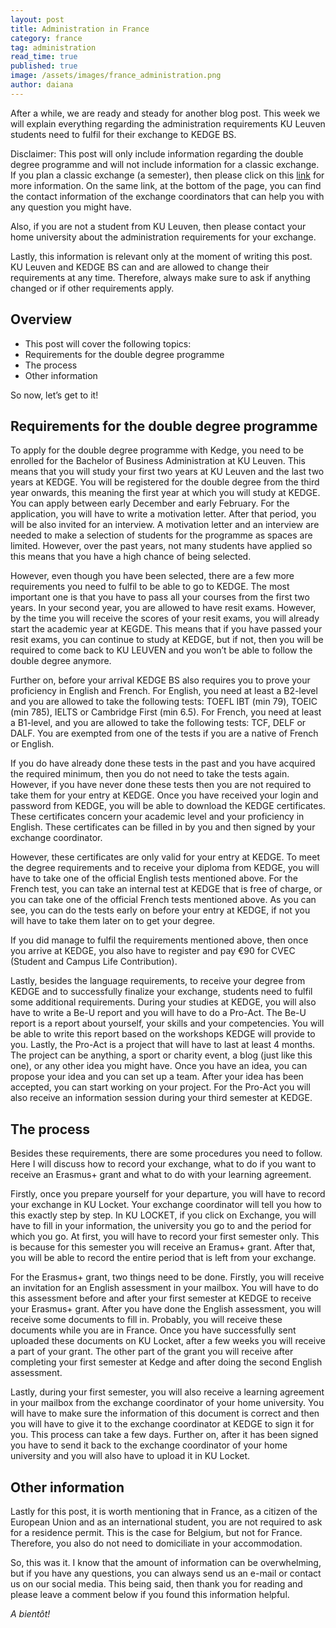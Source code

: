 ```yaml
---
layout: post
title: Administration in France
category: france
tag: administration
read_time: true
published: true
image: /assets/images/france_administration.png
author: daiana
---
```

After a while, we are ready and steady for another blog post. This week we will explain everything regarding the administration requirements KU Leuven students need to fulfil for their exchange to KEDGE BS.

Disclaimer: This post will only include information regarding the double degree programme and will not include information for a classic exchange. If you plan a classic exchange (a semester), then please click on this [link](https://feb.kuleuven.be/eng/international/going-abroad/exchanges) for more information. On the same link, at the bottom of the page, you can find the contact information of the exchange coordinators that can help you with any question you might have.

Also, if you are not a student from KU Leuven, then please contact your home university about the administration requirements for your exchange.

Lastly, this information is relevant only at the moment of writing this post. KU Leuven and KEDGE BS can and are allowed to change their requirements at any time. Therefore, always make sure to ask if anything changed or if other requirements apply.

## Overview

- This post will cover the following topics:
- Requirements for the double degree programme
- The process
- Other information

So now, let’s get to it!

## Requirements for the double degree programme
To apply for the double degree programme with Kedge, you need to be enrolled for the Bachelor of Business Administration at KU Leuven. This means that you will study your first two years at KU Leuven and the last two years at KEDGE. You will be registered for the double degree from the third year onwards, this meaning the first year at which you will study at KEDGE.
You can apply between early December and early February. For the application, you will have to write a motivation letter. After that period, you will be also invited for an interview. A motivation letter and an interview are needed to make a selection of students for the programme as spaces are limited. However, over the past years, not many students have applied so this means that you have a high chance of being selected.

However, even though you have been selected, there are a few more requirements you need to fulfil to be able to go to KEDGE. The most important one is that you have to pass all your courses from the first two years. In your second year, you are allowed to have resit exams. However, by the time you will receive the scores of your resit exams, you will already start the academic year at KEGDE. This means that if you have passed your resit exams, you can continue to study at KEDGE, but if not, then you will be required to come back to KU LEUVEN and you won’t be able to follow the double degree anymore.

Further on, before your arrival KEDGE BS also requires you to prove your proficiency in English and French. For English, you need at least a B2-level and you are allowed to take the following tests: TOEFL IBT (min 79), TOEIC (min 785), IELTS or Cambridge First (min 6.5). For French, you need at least a B1-level, and you are allowed to take the following tests: TCF, DELF or DALF. You are exempted from one of the tests if you are a native of French or English.

If you do have already done these tests in the past and you have acquired the required minimum, then you do not need to take the tests again. However, if you have never done these tests then you are not required to take them for your entry at KEDGE. Once you have received your login and password from KEDGE, you will be able to download the KEDGE certificates. These certificates concern your academic level and your proficiency in English. These certificates can be filled in by you and then signed by your exchange coordinator.

However, these certificates are only valid for your entry at KEDGE. To meet the degree requirements and to receive your diploma from KEDGE, you will have to take one of the official English tests mentioned above. For the French test, you can take an internal test at KEDGE that is free of charge, or you can take one of the official French tests mentioned above.  As you can see, you can do the tests early on before your entry at KEDGE, if not you will have to take them later on to get your degree.

If you did manage to fulfil the requirements mentioned above, then once you arrive at KEDGE, you also have to register and pay €90 for CVEC (Student and Campus Life Contribution).

Lastly, besides the language requirements, to receive your degree from KEDGE and to successfully finalize your exchange, students need to fulfil some additional requirements. During your studies at KEDGE, you will also have to write a Be-U report and you will have to do a Pro-Act. The Be-U report is a report about yourself, your skills and your competencies. You will be able to write this report based on the workshops KEDGE will provide to you. Lastly, the Pro-Act is a project that will have to last at least 4 months. The project can be anything, a sport or charity event, a blog (just like this one), or any other idea you might have. Once you have an idea, you can propose your idea and you can set up a team. After your idea has been accepted, you can start working on your project. For the Pro-Act you will also receive an information session during your third semester at KEDGE.

## The process
Besides these requirements, there are some procedures you need to follow. Here I will discuss how to record your exchange, what to do if you want to receive an Erasmus+ grant and what to do with your learning agreement.

Firstly, once you prepare yourself for your departure, you will have to record your exchange in KU Locket. Your exchange coordinator will tell you how to this exactly step by step. In KU LOCKET, if you click on Exchange, you will have to fill in your information, the university you go to and the period for which you go. At first, you will have to record your first semester only. This is because for this semester you will receive an Eramus+ grant. After that, you will be able to record the entire period that is left from your exchange.

For the Erasmus+ grant, two things need to be done. Firstly, you will receive an invitation for an English assessment in your mailbox. You will have to do this assessment before and after your first semester at KEDGE to receive your Erasmus+ grant. After you have done the English assessment, you will receive some documents to fill in. Probably, you will receive these documents while you are in France. Once you have successfully sent uploaded these documents on KU Locket, after a few weeks you will receive a part of your grant. The other part of the grant you will receive after completing your first semester at Kedge and after doing the second English assessment.

Lastly, during your first semester, you will also receive a learning agreement in your mailbox from the exchange coordinator of your home university. You will have to make sure the information of this document is correct and then you will have to give it to the exchange coordinator at KEDGE to sign it for you. This process can take a few days. Further on, after it has been signed you have to send it back to the exchange coordinator of your home university and you will also have to upload it in KU Locket.

## Other information
Lastly for this post, it is worth mentioning that in France, as a citizen of the European Union and as an international student, you are not required to ask for a residence permit. This is the case for Belgium, but not for France. Therefore, you also do not need to domiciliate in your accommodation.

So, this was it. I know that the amount of information can be overwhelming, but if you have any questions, you can always send us an e-mail or contact us on our social media. This being said, then thank you for reading and please leave a comment below if you found this information helpful.

_A bientôt!_
